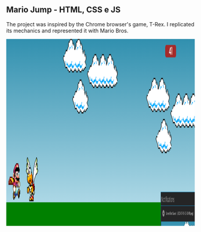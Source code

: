 
 <h2>Mario Jump - HTML, CSS e JS</h2>
   <p>The project was inspired by the Chrome browser's game, T-Rex. I replicated its mechanics and represented it with Mario Bros.</p>
    
 <img src="Imgs/marioshow.png"  width="1000" height="500">